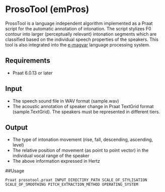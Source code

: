 # ProsoTool (emPros)
ProsoTool is a language independent algorithm implemented as a Praat script for the automatic annotation of intonation. The script stylizes F0 contour into larger (perceptually relevant) intonation segments which are classified based on the individual speech properties of the speakers. This tool is also integrated into the [e-magyar](http://www.e-magyar.hu) language processing system.

## Requirements

* Praat 6.0.13 or later

## Input

* The speech sound file in WAV format (sample.wav)
* The acoustic annotation of speaker change in Praat TextGrid format (sample.TextGrid). The speakers must be represented in different tiers.

## Output

* The type of intonation movement (rise, fall, descending, ascending, level)
* The relative position of movement (as point to point vector) in the individual vocal range of the speaker
* The above information expressed in Hertz

##Usage

```
Praat prosotool.praat INPUT_DIRECTIRY_PATH SCALE_OF_STYLISATION SCALE_OF_SMOOTHING PITCH_EXTRACTION_METHOD OPERATING_SYSTEM 
```
